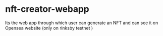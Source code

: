 # nft-creator-webapp
Its the web app through which user can generate an NFT and can see it on Opensea website (only on rinksby testnet )
